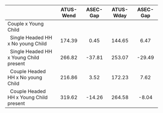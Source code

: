 
|                      |    ATUS-Wend |     ASEC-Gap |    ATUS-Wday |     ASEC-Gap |
| -------------------- | :----------: | :----------: | :----------: | :----------: |
| Couple x Young Child |              |              |              |              |
| &nbsp;&nbsp;Single Headed HH x No young Child |       174.39 |         0.45 |       144.65 |         6.47 |
| &nbsp;&nbsp;Single Headed HH x Young Child present |       266.82 |       -37.81 |       253.07 |       -29.49 |
| &nbsp;&nbsp;Couple Headed HH x No young Child |       216.86 |         3.52 |       172.23 |         7.62 |
| &nbsp;&nbsp;Couple Headed HH x Young Child present |       319.62 |       -14.26 |       264.58 |        -8.04 |

